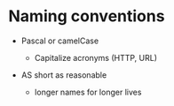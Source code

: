 # Naming conventions

- Pascal or camelCase
  
  - Capitalize acronyms (HTTP, URL)

- AS short as reasonable
  
  - longer names for longer lives